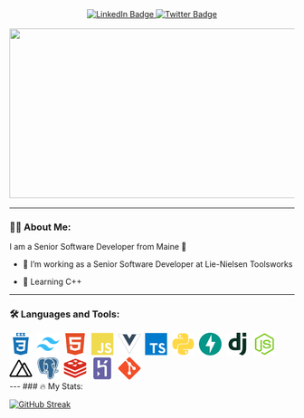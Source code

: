 <div align="center">
  <div id="header">
  </div>

  <div id="badges">
    <a href="https://www.linkedin.com/in/michael-farwell-500b1493" target="_blank">
      <img src="https://img.shields.io/badge/LinkedIn-blue?style=for-the-badge&logo=linkedin&logoColor=white" alt="LinkedIn Badge"/>
    </a>
    <a href="https://twitter.com/pythBy9" target="_blank">
      <img src="https://img.shields.io/badge/Twitter-blue?style=for-the-badge&logo=twitter&logoColor=white" alt="Twitter Badge"/>
    </a>
  </div>
  
  <div>
    <img src="https://komarev.com/ghpvc/?username=michael-farwell&style=flat-square&color=blue" alt=""/>
  </div>
  
  <div>
    <img src="https://media.giphy.com/media/dWesBcTLavkZuG35MI/giphy.gif" width="600" height="300"/>
  </div>
</div>

---
### 👨‍💻 About Me:
I am a Senior Software Developer from Maine 🌲
- :telescope: I’m working as a Senior Software Developer at Lie-Nielsen Toolsworks

- :seedling: Learning C++
---
### 🛠️ Languages and Tools:
<div>
  <img src="https://github.com/devicons/devicon/blob/master/icons/css3/css3-plain-wordmark.svg"  title="CSS3" alt="CSS" width="40" height="40"/>&nbsp;
  <img src="https://github.com/devicons/devicon/blob/master/icons/tailwindcss/tailwindcss-plain.svg"  title="TailwindCSS" alt="TailwindCSS" width="40" height="40"/>&nbsp;
  <img src="https://github.com/devicons/devicon/blob/master/icons/html5/html5-plain.svg"  title="HTML" alt="HTML" width="40" height="40"/>&nbsp;
  <img src="https://github.com/devicons/devicon/blob/master/icons/javascript/javascript-plain.svg"  title="Javascript" alt="Javascript" width="40" height="40"/>&nbsp;
  <img src="https://github.com/devicons/devicon/blob/master/icons/vuejs/vuejs-plain.svg"  title="VueJS" alt="VueJS" width="40" height="40"/>&nbsp;
  <img src="https://github.com/devicons/devicon/blob/master/icons/typescript/typescript-plain.svg"  title="Typescript" alt="Typescript" width="40" height="40"/>&nbsp;
  <img src="https://github.com/devicons/devicon/blob/master/icons/python/python-plain.svg"  title="Python" alt="Python" width="40" height="40"/>&nbsp;
  <img src="https://github.com/devicons/devicon/blob/master/icons/fastapi/fastapi-plain.svg"  title="FastAPI" alt="FastAPI" width="40" height="40"/>&nbsp;
  <img src="https://github.com/devicons/devicon/blob/master/icons/django/django-plain.svg"  title="Django" alt="Django" width="40" height="40"/>&nbsp;
  <img src="https://github.com/devicons/devicon/blob/master/icons/nodejs/nodejs-plain.svg"  title="NodeJS" alt="NodeJS" width="40" height="40"/>&nbsp;
  <img src="https://github.com/devicons/devicon/blob/master/icons/nuxtjs/nuxtjs-plain.svg"  title="NuxtJS" alt="NuxtJS" width="40" height="40"/>&nbsp;
  <img src="https://github.com/devicons/devicon/blob/master/icons/postgresql/postgresql-plain.svg"  title="Postgresql" alt="Postgresql" width="40" height="40"/>&nbsp;
  <img src="https://github.com/devicons/devicon/blob/master/icons/redis/redis-plain.svg"  title="Redis" alt="Redis" width="40" height="40"/>&nbsp;
  <img src="https://github.com/devicons/devicon/blob/master/icons/heroku/heroku-plain.svg"  title="Heroku" alt="Heroku" width="40" height="40"/>&nbsp;
  <img src="https://github.com/devicons/devicon/blob/master/icons/git/git-plain.svg"  title="Git" alt="Git" width="40" height="40"/>&nbsp;
</div>
---
### 🔥 My Stats:

[![GitHub Streak](https://streak-stats.demolab.com?user=michael-farwell&theme=dark)](https://git.io/streak-stats)
